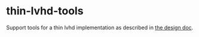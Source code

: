 thin-lvhd-tools
===============
Support tools for a thin lvhd implementation as described in
[the design doc](http://xapi-project.github.io/xapi/futures/thin-lvhd/thin-lvhd.html).


